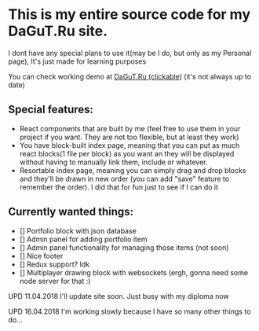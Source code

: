 # This is my entire source code for my DaGuT.Ru site. 
I dont have any special plans to use it(may be I do, but only as my Personal page), It's just made for learning purposes


You can check working demo at [DaGuT.Ru (clickable)](https://dagut.ru/demos/mysite) (it's not always up to date)

## Special features:
* React components that are built by me (feel free to use them in your project if you want. They are not too flexible, but at least they work)
* You have block-built index page, meaning that you can put as much react blocks(1 file per block) as you want an they will be displayed without having to manually link them, include or whatever.
* Resortable index page, meaning you can simply drag and drop blocks and they'll be drawn in new order (you can add "save" feature to remember the order). I did that for fun just to see if I can do it

## Currently wanted things:
- [] Portfolio block with json database
- [] Admin panel for adding portfolio item
- [] Admin panel functionality for managing those items (not soon)
- [] Nice footer
- [] Redux support? Idk
- [] Multiplayer drawing block with websockets (ergh, gonna need some node server for that :\)


UPD 11.04.2018 I'll update site soon. Just busy with my diploma now

UPD 16.04.2018 I'm working slowly because I have so many other things to do...
